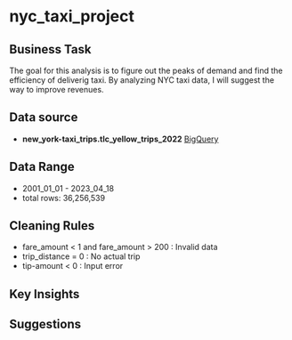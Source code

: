 # nyc_taxi_project

## Business Task
The goal for this analysis is to figure out the peaks of demand and find the efficiency of deliverig taxi.
By analyzing NYC taxi data, I will suggest the way to improve revenues.


## Data source
- **new_york-taxi_trips.tlc_yellow_trips_2022**  [BigQuery](bigquery-public-data.new_york_taxi_trips.tlc_yellow_trips_2022)


## Data Range
- 2001_01_01 - 2023_04_18
- total rows: 36,256,539


## Cleaning Rules
- fare_amount < 1 and fare_amount > 200 : Invalid data
- trip_distance = 0 : No actual trip
- tip-amount < 0 : Input error


## Key Insights


## Suggestions

